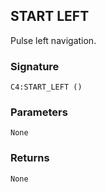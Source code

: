 ## START LEFT

Pulse left navigation.


###  Signature

`C4:START_LEFT ()`


### Parameters

`None`


### Returns

`None
`
